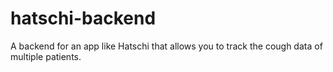 # hatschi-backend
A backend for an app like Hatschi that allows you to track the cough data of multiple patients.
